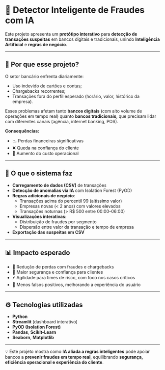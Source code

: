 # 🚨 Detector Inteligente de Fraudes com IA  

Este projeto apresenta um **protótipo interativo** para **detecção de transações suspeitas** em bancos digitais e tradicionais, unindo **Inteligência Artificial** e **regras de negócio**.  

---

## 💼 Por que esse projeto?  

O setor bancário enfrenta diariamente:  
- Uso indevido de cartões e contas;  
- Chargebacks recorrentes;  
- Transações fora do perfil esperado (horário, valor, histórico da empresa).  

Esses problemas afetam tanto **bancos digitais** (com alto volume de operações em tempo real) quanto **bancos tradicionais**, que precisam lidar com diferentes canais (agência, internet banking, POS).  

**Consequências:**  
- 📉 Perdas financeiras significativas  
- ❌ Queda na confiança do cliente  
- 💸 Aumento do custo operacional  

---

## 🧠 O que o sistema faz  

- **Carregamento de dados (CSV)** de transações  
- **Detecção de anomalias via IA** com Isolation Forest (PyOD)  
- **Regras adicionais de negócio**:  
  - Transações acima do percentil 99 (altíssimo valor)  
  - Empresas novas (< 2 anos) com valores elevados  
  - Transações noturnas (> R$ 500 entre 00:00–06:00)  
- **Visualizações interativas**:  
  - Distribuição de fraudes por segmento  
  - Dispersão entre valor da transação e tempo de empresa  
- **Exportação das suspeitas em CSV**  

---

## 📊 Impacto esperado  

- 🔐 Redução de perdas com fraudes e chargebacks  
- 🤝 Maior segurança e confiança para clientes  
- ⚡ Agilidade para times de risco, com foco nos casos críticos  
- 🎯 Menos falsos positivos, melhorando a experiência do usuário  

---

## ⚙️ Tecnologias utilizadas  

- **Python**  
- **Streamlit** (dashboard interativo)  
- **PyOD (Isolation Forest)**  
- **Pandas**, **Scikit-Learn**  
- **Seaborn**, **Matplotlib**  

---

💡 Este projeto mostra como **IA aliada a regras inteligentes** pode apoiar bancos a **prevenir fraudes em tempo real**, equilibrando **segurança, eficiência operacional e experiência do cliente**.  
